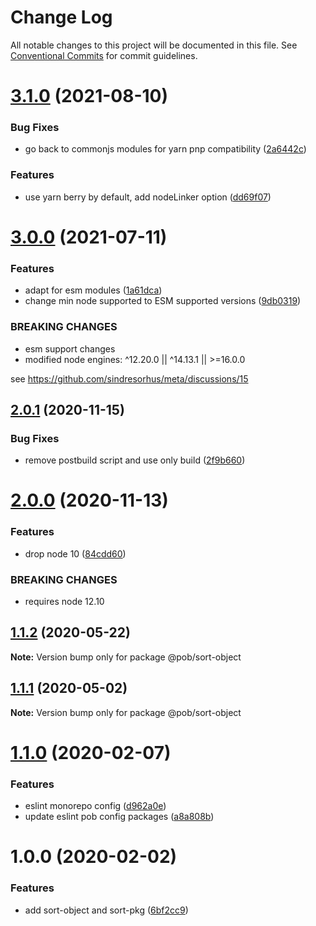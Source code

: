 # Change Log

All notable changes to this project will be documented in this file.
See [Conventional Commits](https://conventionalcommits.org) for commit guidelines.

# [3.1.0](https://github.com/christophehurpeau/pob/compare/@pob/sort-object@3.0.0...@pob/sort-object@3.1.0) (2021-08-10)


### Bug Fixes

* go back to commonjs modules for yarn pnp compatibility ([2a6442c](https://github.com/christophehurpeau/pob/commit/2a6442cbc96f221320d796f15d3c84bc1ee4b0ab))


### Features

* use yarn berry by default, add nodeLinker option ([dd69f07](https://github.com/christophehurpeau/pob/commit/dd69f07bea029aff1c3a5f1d22f5981cbbee3539))





# [3.0.0](https://github.com/christophehurpeau/pob/compare/@pob/sort-object@2.0.1...@pob/sort-object@3.0.0) (2021-07-11)


### Features

* adapt for esm modules ([1a61dca](https://github.com/christophehurpeau/pob/commit/1a61dcafefd4f00e4ea98b75fce0404bf2fa6460))
* change min node supported to ESM supported versions ([9db0319](https://github.com/christophehurpeau/pob/commit/9db031908e73eb08863685f428043dc17b3f08c2))


### BREAKING CHANGES

* esm support changes
* modified node engines: ^12.20.0 || ^14.13.1 || >=16.0.0

see https://github.com/sindresorhus/meta/discussions/15





## [2.0.1](https://github.com/christophehurpeau/pob/compare/@pob/sort-object@2.0.0...@pob/sort-object@2.0.1) (2020-11-15)


### Bug Fixes

* remove postbuild script and use only build ([2f9b660](https://github.com/christophehurpeau/pob/commit/2f9b660565e35f928a475213787f7b88c3f60c44))





# [2.0.0](https://github.com/christophehurpeau/pob/compare/@pob/sort-object@1.1.2...@pob/sort-object@2.0.0) (2020-11-13)


### Features

* drop node 10 ([84cdd60](https://github.com/christophehurpeau/pob/commit/84cdd609edf105ca89692d913d5f363deb747ae1))


### BREAKING CHANGES

* requires node 12.10





## [1.1.2](https://github.com/christophehurpeau/pob/compare/@pob/sort-object@1.1.1...@pob/sort-object@1.1.2) (2020-05-22)

**Note:** Version bump only for package @pob/sort-object





## [1.1.1](https://github.com/christophehurpeau/pob/compare/@pob/sort-object@1.1.0...@pob/sort-object@1.1.1) (2020-05-02)

**Note:** Version bump only for package @pob/sort-object





# [1.1.0](https://github.com/christophehurpeau/pob/compare/@pob/sort-object@1.0.0...@pob/sort-object@1.1.0) (2020-02-07)


### Features

* eslint monorepo config ([d962a0e](https://github.com/christophehurpeau/pob/commit/d962a0e158001d039d72a7f1bababd699c782d58))
* update eslint pob config packages ([a8a808b](https://github.com/christophehurpeau/pob/commit/a8a808bedd34983165f981d069af59bdbf5487e2))





# 1.0.0 (2020-02-02)


### Features

* add sort-object and sort-pkg ([6bf2cc9](https://github.com/christophehurpeau/pob/commit/6bf2cc9f1b9996d1c3016efcf9c605d4f3e22712))
